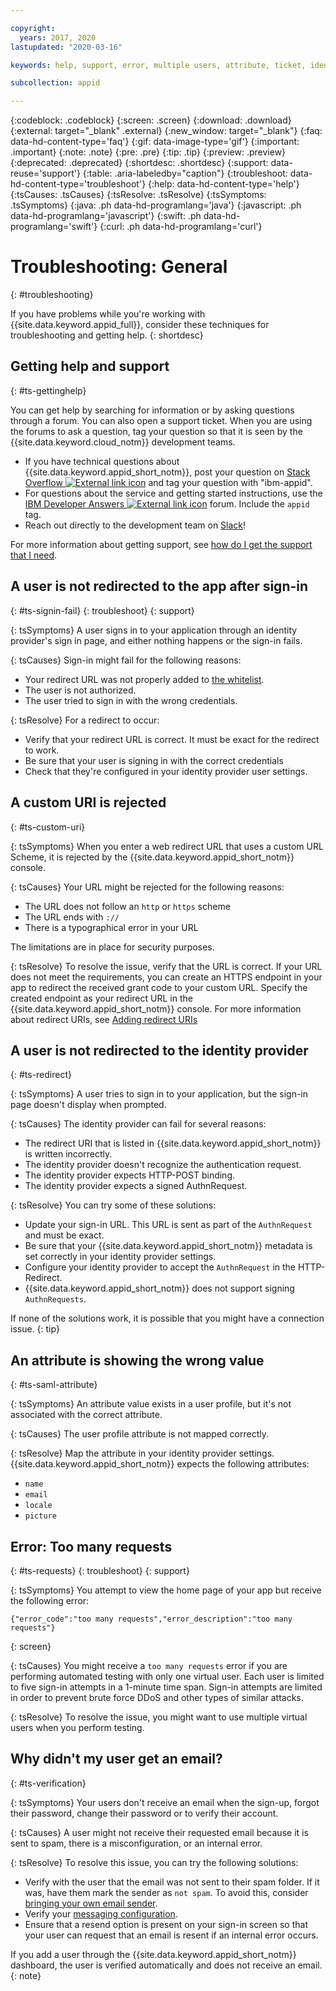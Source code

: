 ```yaml
---

copyright:
  years: 2017, 2020
lastupdated: "2020-03-16"

keywords: help, support, error, multiple users, attribute, ticket, identity provider, redirect uri, custom url, virtual user, idp, identity settings, user profile

subcollection: appid

---
```


{:codeblock: .codeblock}
{:screen: .screen}
{:download: .download}
{:external: target="_blank" .external}
{:new_window: target="_blank"}
{:faq: data-hd-content-type='faq'}
{:gif: data-image-type='gif'}
{:important: .important}
{:note: .note}
{:pre: .pre}
{:tip: .tip}
{:preview: .preview}
{:deprecated: .deprecated}
{:shortdesc: .shortdesc}
{:support: data-reuse='support'}
{:table: .aria-labeledby="caption"}
{:troubleshoot: data-hd-content-type='troubleshoot'}
{:help: data-hd-content-type='help'}
{:tsCauses: .tsCauses}
{:tsResolve: .tsResolve}
{:tsSymptoms: .tsSymptoms}
{:java: .ph data-hd-programlang='java'}
{:javascript: .ph data-hd-programlang='javascript'}
{:swift: .ph data-hd-programlang='swift'}
{:curl: .ph data-hd-programlang='curl'}


# Troubleshooting: General
{: #troubleshooting}

If you have problems while you're working with {{site.data.keyword.appid_full}}, consider these techniques for troubleshooting and getting help.
{: shortdesc}

## Getting help and support
{: #ts-gettinghelp}

You can get help by searching for information or by asking questions through a forum. You can also open a support ticket. When you are using the forums to ask a question, tag your question so that it is seen by the {{site.data.keyword.cloud_notm}} development teams.
  * If you have technical questions about {{site.data.keyword.appid_short_notm}}, post your question on <a href="https://stackoverflow.com/" target="_blank">Stack Overflow <img src="../../icons/launch-glyph.svg" alt="External link icon"></a> and tag your question with "ibm-appid".
  * For questions about the service and getting started instructions, use the <a href="https://developer.ibm.com/" target="_blank">IBM Developer Answers <img src="../../icons/launch-glyph.svg" alt="External link icon"></a> forum. Include the `appid` tag.
  * Reach out directly to the development team on [Slack](https://www.ibm.com/cloud/blog/announcements/get-help-with-ibm-cloud-app-id-related-questions-on-slack)! 

For more information about getting support, see [how do I get the support that I need](/docs/get-support?topic=get-support-getting-customer-support).


## A user is not redirected to the app after sign-in
{: #ts-signin-fail}
{: troubleshoot} 
{: support}

{: tsSymptoms}
A user signs in to your application through an identity provider's sign in page, and either nothing happens or the sign-in fails.

{: tsCauses}
Sign-in might fail for the following reasons:

* Your redirect URL was not properly added to [the whitelist](/docs/appid?topic=appid-faq#faq-redirect).
* The user is not authorized.
* The user tried to sign in with the wrong credentials.

{: tsResolve}
For a redirect to occur:

* Verify that your redirect URL is correct. It must be exact for the redirect to work.
* Be sure that your user is signing in with the correct credentials
* Check that they're configured in your identity provider user settings.



## A custom URI is rejected
{: #ts-custom-uri}

{: tsSymptoms}
When you enter a web redirect URL that uses a custom URL Scheme, it is rejected by the {{site.data.keyword.appid_short_notm}} console.

{: tsCauses}
Your URL might be rejected for the following reasons:

* The URL does not follow an `http` or `https` scheme
* The URL ends with `://`
* There is a typographical error in your URL

The limitations are in place for security purposes.

{: tsResolve}
To resolve the issue, verify that the URL is correct. If your URL does not meet the requirements, you can create an HTTPS endpoint in your app to redirect the received grant code to your custom URL. Specify the created endpoint as your redirect URL in the {{site.data.keyword.appid_short_notm}} console. For more information about redirect URIs, see [Adding redirect URIs](/docs/appid?topic=appid-managing-idp#add-redirect-uri)


## A user is not redirected to the identity provider
{: #ts-redirect}

{: tsSymptoms}
A user tries to sign in to your application, but the sign-in page doesn't display when prompted.

{: tsCauses}
The identity provider can fail for several reasons:

* The redirect URI that is listed in {{site.data.keyword.appid_short_notm}} is written incorrectly.
* The identity provider doesn't recognize the authentication request.
* The identity provider expects HTTP-POST binding.
* The identity provider expects a signed AuthnRequest.

{: tsResolve}
You can try some of these solutions:

* Update your sign-in URL. This URL is sent as part of the `AuthnRequest` and must be exact.
* Be sure that your {{site.data.keyword.appid_short_notm}} metadata is set correctly in your identity provider settings.
* Configure your identity provider to accept the `AuthnRequest` in the HTTP-Redirect.
* {{site.data.keyword.appid_short_notm}} does not support signing `AuthnRequests`.

If none of the solutions work, it is possible that you might have a connection issue.
{: tip}


## An attribute is showing the wrong value
{: #ts-saml-attribute}

{: tsSymptoms}
An attribute value exists in a user profile, but it's not associated with the correct attribute.

{: tsCauses}
The user profile attribute is not mapped correctly.

{: tsResolve}
Map the attribute in your identity provider settings. {{site.data.keyword.appid_short_notm}} expects the following attributes:
* `name`
* `email`
* `locale`
* `picture`



## Error: Too many requests
{: #ts-requests}
{: troubleshoot} 
{: support}

{: tsSymptoms}
You attempt to view the home page of your app but receive the following error:

```
{"error_code":"too many requests","error_description":"too many requests"}
```
{: screen}

{: tsCauses}
You might receive a `too many requests` error if you are performing automated testing with only one virtual user. Each user is limited to five sign-in attempts in a 1-minute time span. Sign-in attempts are limited in order to prevent brute force DDoS and other types of similar attacks.

{: tsResolve}
To resolve the issue, you might want to use multiple virtual users when you perform testing.



## Why didn't my user get an email?
{: #ts-verification}

{: tsSymptoms}
Your users don't receive an email when the sign-up, forgot their password, change their password or to verify their account.

{: tsCauses}
A user might not receive their requested email because it is sent to spam, there is a misconfiguration, or an internal error.

{: tsResolve}
To resolve this issue, you can try the following solutions:

* Verify with the user that the email was not sent to their spam folder. If it was, have them mark the sender as `not spam`. To avoid this, consider [bringing your own email sender](/docs/appid?topic=appid-cd-types#cd-custom-email).
* Verify your [messaging configuration](/docs/appid?topic=appid-cd-types). 
* Ensure that a resend option is present on your sign-in screen so that your user can request that an email is resent if an internal error occurs.

If you add a user through the {{site.data.keyword.appid_short_notm}} dashboard, the user is verified automatically and does not receive an email.
{: note}


